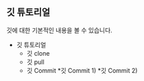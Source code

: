 ## 깃 튜토리얼

깃에 대한 기본적인 내용을 볼 수 있습니다.


* 깃 튜토리얼
  * 깃 clone
  * 깃 pull
  * 깃 Commit
	*깃 Commit 1)
	*깃 Commit 2)
